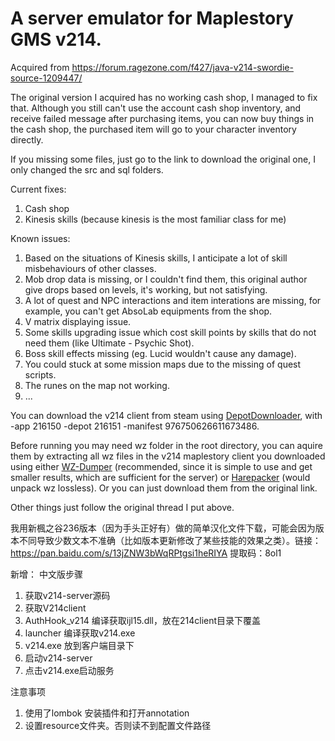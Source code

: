 # A server emulator for Maplestory GMS v214.

Acquired from https://forum.ragezone.com/f427/java-v214-swordie-source-1209447/

The original version I acquired has no working cash shop, I managed to fix that. Although you still can't use the account cash shop inventory, and receive failed message after purchasing items, you can now buy things in the cash shop, the purchased item will go to your character inventory directly.

If you missing some files, just go to the link to download the original one, I only changed the src and sql folders.

Current fixes:
1. Cash shop
2. Kinesis skills (because kinesis is the most familiar class for me)

Known issues:
1. Based on the situations of Kinesis skills, I anticipate a lot of skill misbehaviours of other classes.
2. Mob drop data is missing, or I couldn't find them, this original author give drops based on levels, it's working, but not satisfying.
3. A lot of quest and NPC interactions and item interations are missing, for example, you can't get AbsoLab equipments from the shop.
4. V matrix displaying issue.
5. Some skills upgrading issue which cost skill points by skills that do not need them (like Ultimate - Psychic Shot).
6. Boss skill effects missing (eg. Lucid wouldn't cause any damage).
7. You could stuck at some mission maps due to the missing of quest scripts.
8. The runes on the map not working.
9. ...

You can download the v214 client from steam using [DepotDownloader](https://github.com/SteamRE/DepotDownloader), with -app 216150 -depot 216151 -manifest 976750626611673486.

Before running you may need wz folder in the root directory, you can aquire them by extracting all wz files in the v214 maplestory client you downloaded using either [WZ-Dumper](https://github.com/Xterminatorz/WZ-Dumper) (recommended, since it is simple to use and get smaller results, which are sufficient for the server) or [Harepacker](https://github.com/lastbattle/Harepacker-resurrected) (would unpack wz lossless). Or you can just download them from the original link.

Other things just follow the original thread I put above.

我用新楓之谷236版本（因为手头正好有）做的简单汉化文件下载，可能会因为版本不同导致少数文本不准确（比如版本更新修改了某些技能的效果之类）。链接：https://pan.baidu.com/s/13jZNW3bWqRPtgsi1heRIYA 提取码：8ol1


新增：
中文版步骤
1. 获取v214-server源码
2. 获取V214client
3. AuthHook_v214 编译获取ijl15.dll，放在214client目录下覆盖 
4. launcher 编译获取v214.exe
5. v214.exe 放到客户端目录下
6. 启动v214-server
7. 点击v214.exe启动服务

注意事项
1. 使用了lombok 安装插件和打开annotation
2. 设置resource文件夹。否则读不到配置文件路径